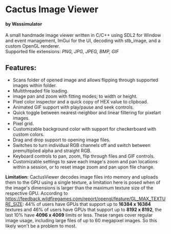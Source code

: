 # Cactus Image Viewer
#### by Wassimulator
A small handmade image viewer written in C/C++ using SDL2 for Window and event management, ImGui for the UI, decoding with stb_image, and a custom OpenGL renderer.     
Supported file extensions: *PNG, JPG, JPEG, BMP, GIF*

## Features:
- Scans folder of opened image and allows flipping through supported images within folder.
- Multithreaded file loading.
- image pan and zoom with fitting modes; to width or height.
- Pixel color inspector and a quick copy of HEX value to clipboad.
- Animated GIF support with play/pause and seek controls.
- Quick toggle between nearest-neighbor and linear filtering for pixelart images.
- Pixel grid.
- Customizable background color with support for checkerboard with custom colors.
- Drag and drop support to opening image files.
- Switches to turn individual RGB channels off and switch between premultiplied alpha and straight RGB.
- Keyboard controls to pan, zoom, flip through files and GIF controls.
- Customizable settings to save each image's zoom and pan locations within a session, or to reset image zoom and pan upon file change.

**Limitation:** CactusViewer decodes image files into memory and uploads them to the GPU using a single texture, a limitation here is posed when of the image's dimensions is larger than the maximum texture size of the respective GPU. 
According to https://feedback.wildfiregames.com/report/opengl/feature/GL_MAX_TEXTURE_SIZE: 44% of users have GPUs that support up to **16384 x 16384** textures and 46% of users have GPUs that support up to **8192 x 8192**, the last 10% have **4096 x 4069** limits or less. These ranges cover regular image usage, including large files of up to 60 megapixel images. So this likely won't be a problem to most.
